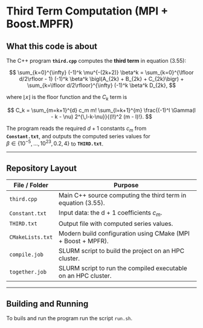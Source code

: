 $$\newcommand{\bbint}[2]{\;\backslash\!\!\!\!\backslash\!\!\!\!\!\int_{#1}^{#2}}$$ 

# Third Term Computation (MPI + Boost.MPFR)

## What this code is about

The C++ program **`third.cpp`** computes the **third term** in equation (3.55):

$$
\sum_{k=0}^{\infty} (-1)^k \mu^{-(2k+2)} \beta^k =
\sum_{k=0}^{\lfloor d/2\rfloor - 1} (-1)^k \beta^k \bigl(A_{2k} + B_{2k} + C_{2k}\bigr) +
\sum_{k=\lfloor d/2\rfloor}^{\infty} (-1)^k \beta^k D_{2k},
$$ 

where $\lfloor x \rfloor$ is the floor function and the $C_k$ term is

$$
C_k =
\sum_{m=k+1}^{d} c_m m!
\sum_{l=k+1}^{m}
\frac{(-1)^l \Gamma(l - k - \nu) 2^{\,l-k-\nu}}{(l!)^2 (m - l)!}.
$$ 

The program reads the required $d + 1$ constants $c_m$ from  
**`Constant.txt`**, and outputs the computed series values for  
$\beta \in \{10^{-5},\dots,10^{23},0.2,4\}$ to **`THIRD.txt`**.

---

## Repository Layout

| File / Folder     | Purpose                                                                 |
|-------------------|-------------------------------------------------------------------------|
| `third.cpp`       | Main C++ source computing the third term in equation (3.55).            |
| `Constant.txt`    | Input data: the d + 1 coefficients $c_m$.                             |
| `THIRD.txt`       | Output file with computed series values.                                 |
| `CMakeLists.txt`  | Modern build configuration using CMake (MPI + Boost + MPFR).            |
| `compile.job`     | SLURM script to build the project on an HPC cluster.                    |
| `together.job`    | SLURM script to run the compiled executable on an HPC cluster.          |

---

## Building and Running
To buils and run the program run the script `run.sh`. 
